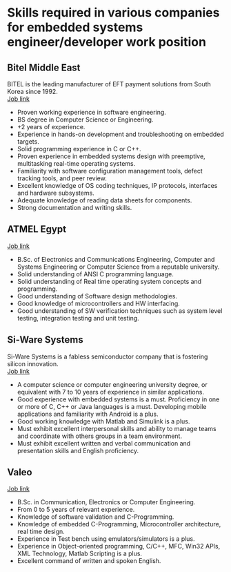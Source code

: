 # Skills  required  in various companies for embedded systems engineer/developer work position #

## Bitel Middle East ##
BITEL is the leading manufacturer of EFT payment solutions from South Korea since 1992.  
[Job link](https://www.linkedin.com/pulse/bitel-middle-east-hiring-mahmoud-swedan)

- Proven working experience in software engineering.
- BS degree in Computer Science or Engineering.
- +2 years of experience.
- Experience in hands-on development and troubleshooting on embedded targets.
- Solid programming experience in C or C++.
- Proven experience in embedded systems design with preemptive, multitasking real-time operating systems.
- Familiarity with software configuration management tools, defect tracking tools, and peer review.
- Excellent knowledge of OS coding techniques, IP protocols, interfaces and hardware subsystems.
- Adequate knowledge of reading data sheets for components.
- Strong documentation and writing skills.

## ATMEL Egypt  ##
[Job link](https://www.linkedin.com/pulse/atmel-egypt-hiring-adham-abozaeid-6075037448524615680)

- B.Sc. of Electronics and Communications Engineering, Computer and Systems Engineering or Computer Science from a reputable university.
- Solid understanding of ANSI C programming language.
- Solid understanding of Real time operating system concepts and programming.
- Good understanding of Software design methodologies.
- Good knowledge of microcontrollers and HW interfacing.
- Good understanding of SW verification techniques such as system level testing, integration testing and unit testing.

## Si-Ware Systems ##
Si-Ware Systems is a fabless semiconductor company that is fostering silicon innovation.  
[Job link](http://www.si-ware.com/careers/)

- A computer science or computer engineering university degree, or equivalent with 7 to 10 years of experience in similar applications.
- Good experience with embedded systems is a must.
Proficiency in one or more of C, C++ or Java languages is a must. Developing mobile applications and familiarity with Android is a plus.
- Good working knowledge with Matlab and Simulink is a plus.
- Must exhibit excellent interpersonal skills and ability to manage teams and coordinate with others groups in a team environment.
- Must exhibit excellent written and verbal communication and presentation skills and English proficiency.

## Valeo ##
[Job link](http://vias-egypt-careers.com/ViewJobs.aspx)

- B.Sc. in Communication, Electronics or Computer Engineering.
- From 0 to 5 years of relevant experience.
- Knowledge of software validation and C-Programming.
- Knowledge of embedded C-Programming, Microcontroller architecture, real time design.
- Experience in Test bench using emulators/simulators is a plus.
- Experience in Object-oriented programming, C/C++, MFC, Win32 APIs, XML Technology, Matlab Scripting is a plus.
- Excellent command of written and spoken English.
